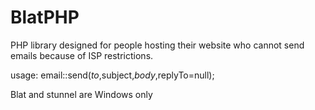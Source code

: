 # BlatPHP

PHP library designed for people hosting their website who cannot send emails because of ISP restrictions.

usage: email::send($to,$subject,$body,$replyTo=null);

Blat and stunnel are Windows only
